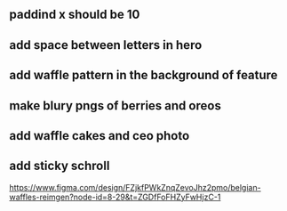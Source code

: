 ## paddind x should be 10
## add space between letters in hero
## add waffle pattern in the background of feature

## make blury pngs of berries and oreos
## add waffle cakes and ceo photo
## add sticky schroll

https://www.figma.com/design/FZjkfPWkZnqZevoJhz2pmo/belgian-waffles-reimgen?node-id=8-29&t=ZGDfFoFHZyFwHjzC-1